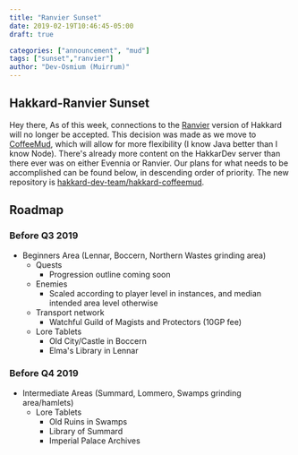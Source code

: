 ```yaml
---
title: "Ranvier Sunset"
date: 2019-02-19T10:46:45-05:00
draft: true

categories: ["announcement", "mud"]
tags: ["sunset","ranvier"]
author: "Dev-Osmium (Muirrum)"
---
```

## Hakkard-Ranvier Sunset
Hey there,
As of this week, connections to the [Ranvier](https://ranviermud.com) version of Hakkard will no longer be accepted. This decision was made as we move to [CoffeeMud](http://coffeemud.org/), which will allow for more flexibility (I know Java better than I know Node). There's already more content on the HakkarDev server than there ever was on either Evennia or Ranvier. Our plans for what needs to be accomplished can be found below, in descending order of priority. The new repository is [hakkard-dev-team/hakkard-coffeemud](https://github.com/hakkard-dev-team/hakkard-coffeemud).

## Roadmap
### Before Q3 2019
- Beginners Area (Lennar, Boccern, Northern Wastes grinding area)
    - Quests
        - Progression outline coming soon
    - Enemies
        - Scaled according to player level in instances, and median intended area level otherwise
    - Transport network
        - Watchful Guild of Magists and Protectors (10GP fee)
    - Lore Tablets
        - Old City/Castle in Boccern
        - Elma's Library in Lennar

### Before Q4 2019
- Intermediate Areas (Summard, Lommero, Swamps grinding area/hamlets)
    - Lore Tablets
        - Old Ruins in Swamps
        - Library of Summard
        - Imperial Palace Archives